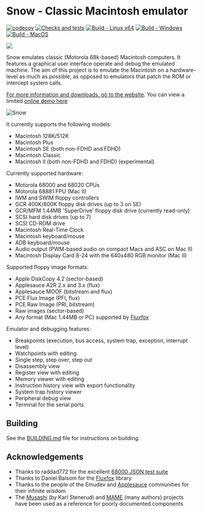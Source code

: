 # Snow - Classic Macintosh emulator

[![codecov](https://codecov.io/github/twvd/snow/graph/badge.svg?token=QRQ95QB915)](https://codecov.io/github/twvd/snow) [![Checks and tests](https://github.com/twvd/snow/actions/workflows/tests.yml/badge.svg)](https://github.com/twvd/snow/actions/workflows/tests.yml) [![Build - Linux x64](https://github.com/twvd/snow/actions/workflows/build_linux.yml/badge.svg)](https://github.com/twvd/snow/actions/workflows/build_linux.yml) [![Build - Windows](https://github.com/twvd/snow/actions/workflows/build_windows.yml/badge.svg)](https://github.com/twvd/snow/actions/workflows/build_windows.yml) [![Build - MacOS](https://github.com/twvd/snow/actions/workflows/build_macos.yml/badge.svg)](https://github.com/twvd/snow/actions/workflows/build_macos.yml)

[![](https://dcbadge.limes.pink/api/server/F2vSzTEvPV)](https://discord.gg/F2vSzTEvPV)

Snow emulates classic (Motorola 68k-based) Macintosh computers. It features a graphical user interface operate and debug
the emulated machine.
The aim of this project is to emulate the Macintosh on a hardware-level as much as possible, as opposed to emulators
that patch the ROM or intercept system calls.

[For more information and downloads, go to the website](https://snowemu.com/). You can view a
limited [online demo here](https://demo.snowemu.com/)

![Snow](docs/images/egui_macii.png)

It currently supports the following models:

* Macintosh 128K/512K
* Macintosh Plus
* Macintosh SE (both non-FDHD and FDHD)
* Macintosh Classic
* Macintosh II (both non-FDHD and FDHD) (experimental)

Currently supported hardware:

* Motorola 68000 and 68020 CPUs
* Motorola 68881 FPU (Mac II)
* IWM and SWIM floppy controllers
* GCR 400K/800K floppy disk drives (up to 3 on SE)
* GCR/MFM 1.44MB 'SuperDrive' floppy disk drive (currently read-only)
* SCSI hard disk drives (up to 7)
* SCSI CD-ROM drive
* Macintosh Real-Time Clock
* Macintosh keyboard/mouse
* ADB keyboard/mouse
* Audio output (PWM-based audio on compact Macs and ASC on Mac II)
* Macintosh Display Card 8-24 with the 640x480 RGB monitor (Mac II)

Supported floppy image formats:

* Apple DiskCopy 4.2 (sector-based)
* Applesauce A2R 2.x and 3.x (flux)
* Applesauce MOOF (bitstream and flux)
* PCE Flux Image (PFI, flux)
* PCE Raw Image (PRI, bitstream)
* Raw images (sector-based)
* Any format (Mac 1.44MB or PC) supported by [Fluxfox](https://github.com/dbalsom/fluxfox)

Emulator and debugging features:

* Breakpoints (execution, bus access, system trap, exception, interrupt level)
* Watchpoints with editing
* Single step, step over, step out
* Disassembly view
* Register view with editing
* Memory viewer with editing
* Instruction history view with export functionality
* System trap history viewer
* Peripheral debug view
* Terminal for the serial ports

## Building

See the [BUILDING.md](docs/BUILDING.md) file for instructions on building.

## Acknowledgements

* Thanks to raddad772 for the excellent [68000 JSON test suite](https://github.com/SingleStepTests/m68000)
* Thanks to Daniel Balsom for the [Fluxfox](https://github.com/dbalsom/fluxfox) library
* Thanks to the people of the Emudev and [Applesauce](https://applesaucefdc.com/) communities for their infinite wisdom
* The [Musashi](https://github.com/kstenerud/Musashi) (by Karl Stenerud) and [MAME](https://github.com/mamedev/mame) (many authors) projects have been used as a reference for poorly documented components
